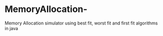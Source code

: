 # MemoryAllocation-
Memory Allocation simulator using best fit, worst fit and first fit algorithms in java
